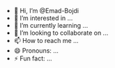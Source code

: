 - 👋 Hi, I’m @Emad-Bojdi
- 👀 I’m interested in ...
- 🌱 I’m currently learning ...
- 💞️ I’m looking to collaborate on ...
- 📫 How to reach me ...
- 😄 Pronouns: ...
- ⚡ Fun fact: ...

<!---
Emad-Bojdi/Emad-Bojdi is a ✨ special ✨ repository because its `README.md` (this file) appears on your GitHub profile.
You can click the Preview link to take a look at your changes.
--->
